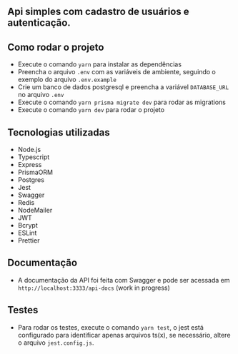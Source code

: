 
## Api simples com cadastro de usuários e autenticação.

## Como rodar o projeto
- Execute o comando `yarn` para instalar as dependências
- Preencha o arquivo `.env` com as variáveis de ambiente, seguindo o exemplo do arquivo `.env.example`
- Crie um banco de dados postgresql e preencha a variável `DATABASE_URL` no arquivo `.env`
- Execute o comando `yarn prisma migrate dev` para rodar as migrations
- Execute o comando `yarn dev` para rodar o projeto


## Tecnologias utilizadas
- Node.js
- Typescript
- Express
- PrismaORM
- Postgres
- Jest
- Swagger
- Redis
- NodeMailer
- JWT
- Bcrypt
- ESLint
- Prettier

## Documentação
- A documentação da API foi feita com Swagger e pode ser acessada em `http://localhost:3333/api-docs` (work in progress)

## Testes
- Para rodar os testes, execute o comando `yarn test`, o jest está configurado para identificar apenas arquivos ts(x), se necessário, altere o arquivo `jest.config.js`.

